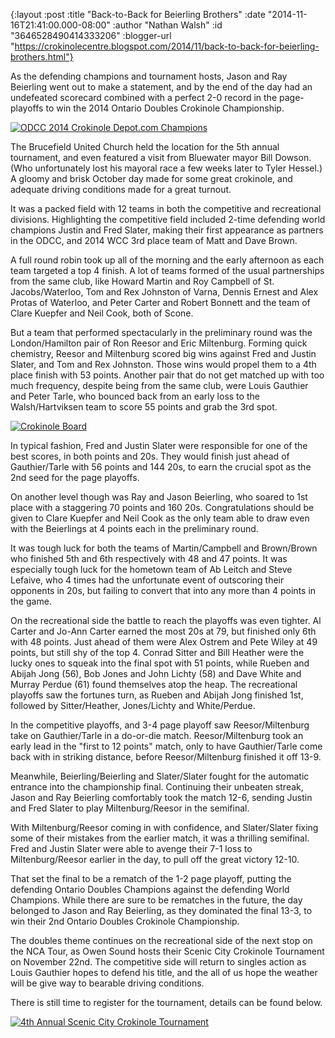 {:layout :post
 :title "Back-to-Back for Beierling Brothers"
 :date "2014-11-16T21:41:00.000-08:00"
 :author "Nathan Walsh"
 :id "3646528490414333206"
 :blogger-url "https://crokinolecentre.blogspot.com/2014/11/back-to-back-for-beierling-brothers.html"}

As the defending champions and tournament hosts, Jason and Ray Beierling went out to make a statement, and by the end of the day had an undefeated scorecard combined with a perfect 2-0 record in the page-playoffs to win the 2014 Ontario Doubles Crokinole Championship.

[![ODCC 2014 Crokinole Depot.com Champions](/images/2014-11-16-back-to-back-for-beierling-brothers/photo%203.jpg)](/images/2014-11-16-back-to-back-for-beierling-brothers/photo%203.jpg)

The Brucefield United Church held the location for the 5th annual tournament, and even featured a visit from Bluewater mayor Bill Dowson. (Who unfortunately lost his mayoral race a few weeks later to Tyler Hessel.) A gloomy and brisk October day made for some great crokinole, and adequate driving conditions made for a great turnout.

It was a packed field with 12 teams in both the competitive and recreational divisions. Highlighting the competitive field included 2-time defending world champions Justin and Fred Slater, making their first appearance as partners in the ODCC, and 2014 WCC 3rd place team of Matt and Dave Brown.

A full round robin took up all of the morning and the early afternoon as each team targeted a top 4 finish. A lot of teams formed of the usual partnerships from the same club, like Howard Martin and Roy Campbell of St. Jacobs/Waterloo, Tom and Rex Johnston of Varna, Dennis Ernest and Alex Protas of Waterloo, and Peter Carter and Robert Bonnett and the team of Clare Kuepfer and Neil Cook, both of Scone. 

But a team that performed spectacularly in the preliminary round was the London/Hamilton pair of Ron Reesor and Eric Miltenburg. Forming quick chemistry, Reesor and Miltenburg scored big wins against Fred and Justin Slater, and Tom and Rex Johnston. Those wins would propel them to a 4th place finish with 53 points. Another pair that do not get matched up with too much frequency, despite being from the same club, were Louis Gauthier and Peter Tarle, who bounced back from an early loss to the Walsh/Hartviksen team to score 55 points and grab the 3rd spot.

[![Crokinole Board](/images/2014-11-16-back-to-back-for-beierling-brothers/photo%201.jpg)](/images/2014-11-16-back-to-back-for-beierling-brothers/photo%201.jpg)

In typical fashion, Fred and Justin Slater were responsible for one of the best scores, in both points and 20s. They would finish just ahead of Gauthier/Tarle with 56 points and 144 20s, to earn the crucial spot as the 2nd seed for the page playoffs.

On another level though was Ray and Jason Beierling, who soared to 1st place with a staggering 70 points and 160 20s. Congratulations should be given to Clare Kuepfer and Neil Cook as the only team able to draw even with the Beierlings at 4 points each in the preliminary round.

It was tough luck for both the teams of Martin/Campbell and Brown/Brown who finished 5th and 6th respectively with 48 and 47 points. It was especially tough luck for the hometown team of Ab Leitch and Steve Lefaive, who 4 times had the unfortunate event of outscoring their opponents in 20s, but failing to convert that into any more than 4 points in the game.

On the recreational side the battle to reach the playoffs was even tighter. Al Carter and Jo-Ann Carter earned the most 20s at 79, but finished only 6th with 48 points. Just ahead of them were Alex Ostrem and Pete Wiley at 49 points, but still shy of the top 4. Conrad Sitter and Bill Heather were the lucky ones to squeak into the final spot with 51 points, while Rueben and Abijah Jong (56), Bob Jones and John Lichty (58) and Dave White and Murray Perdue (61) found themselves atop the heap. The recreational playoffs saw the fortunes turn, as Rueben and Abijah Jong finished 1st, followed by Sitter/Heather, Jones/Lichty and White/Perdue.

In the competitive playoffs, and 3-4 page playoff saw Reesor/Miltenburg take on Gauthier/Tarle in a do-or-die match. Reesor/Miltenburg took an early lead in the "first to 12 points" match, only to have Gauthier/Tarle come back with in striking distance, before Reesor/Miltenburg finished it off 13-9.

Meanwhile, Beierling/Beierling and Slater/Slater fought for the automatic entrance into the championship final. Continuing their unbeaten streak, Jason and Ray Beierling comfortably took the match 12-6, sending Justin and Fred Slater to play Miltenburg/Reesor in the semifinal.

With Miltenburg/Reesor coming in with confidence, and Slater/Slater fixing some of their mistakes from the earlier match, it was a thrilling semifinal. Fred and Justin Slater were able to avenge their 7-1 loss to Miltenburg/Reesor earlier in the day, to pull off the great victory 12-10.

That set the final to be a rematch of the 1-2 page playoff, putting the defending Ontario Doubles Champions against the defending World Champions. While there are sure to be rematches in the future, the day belonged to Jason and Ray Beierling, as they dominated the final 13-3, to win their 2nd Ontario Doubles Crokinole Championship.

The doubles theme continues on the recreational side of the next stop on the NCA Tour, as Owen Sound hosts their Scenic City Crokinole Tournament on November 22nd. The competitive side will return to singles action as Louis Gauthier hopes to defend his title, and the all of us hope the weather will be give way to bearable driving conditions.

There is still time to register for the tournament, details can be found below.

[![4th Annual Scenic City Crokinole Tournament](/images/2014-11-16-back-to-back-for-beierling-brothers/croke.jpg)](/images/2014-11-16-back-to-back-for-beierling-brothers/croke.jpg)

